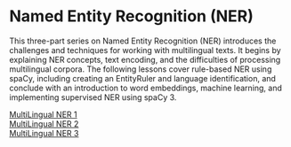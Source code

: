 # Named Entity Recognition (NER)
This three-part series on Named Entity Recognition (NER) introduces the challenges and techniques for working with multilingual texts. It begins by explaining NER concepts, text encoding, and the difficulties of processing multilingual corpora. The following lessons cover rule-based NER using spaCy, including creating an EntityRuler and language identification, and conclude with an introduction to word embeddings, machine learning, and implementing supervised NER using spaCy 3.

[MultiLingual NER 1](./NER-1.ipynb)
<br>
[MultiLingual NER 2](./NER-2.ipynb)
<br>
[MultiLingual NER 3](./NER-3.ipynb)